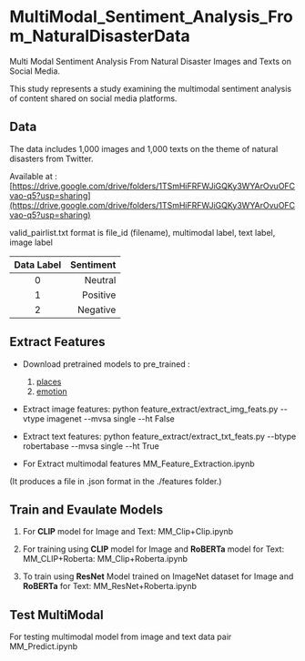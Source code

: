 # MultiModal_Sentiment_Analysis_From_NaturalDisasterData
 Multi Modal Sentiment Analysis From Natural Disaster Images and Texts on Social Media.

This study represents a study examining the multimodal sentiment analysis of content shared on social media platforms.

## Data

The data includes 1,000 images and 1,000 texts on the theme of natural disasters from Twitter.

Available at : [https://drive.google.com/drive/folders/1TSmHiFRFWJiGQKy3WYArOvuOFCvao-q5?usp=sharing](https://drive.google.com/drive/folders/1TSmHiFRFWJiGQKy3WYArOvuOFCvao-q5?usp=sharing)

valid_pairlist.txt format is file_id (filename), multimodal label, text label, image label

| Data Label   | Sentiment  |
|:-------:| -----:|
| 0       | Neutral    |
| 1       | Positive   |
| 2       | Negative   |

## Extract Features

- Download pretrained models to pre_trained :
   1. [places](https://drive.google.com/file/d/1ARP8GS5LMGYc8T8lFTuYkBl9I9kJoIiL/view)
   2. [emotion](https://drive.google.com/file/d/1sWx3ze8XfZEGf-kPcmiYpY9EOzugdzgu/view)
 
- Extract image features: python feature_extract/extract_img_feats.py --vtype imagenet --mvsa single --ht False
- Extract text features: python feature_extract/extract_txt_feats.py --btype robertabase --mvsa single --ht True

- For Extract multimodal features  MM_Feature_Extraction.ipynb

(It produces a file in .json format in the ./features folder.)

## Train and Evaulate Models


1. For **CLIP** model for Image and Text: MM_Clip+Clip.ipynb

2. For training using **CLIP** model for Image and **RoBERTa** model for Text: MM_CLIP+Roberta: MM_Clip+Roberta.ipynb

3. To train using **ResNet**  Model trained on ImageNet dataset for Image and **RoBERTa**  for Text: MM_ResNet+Roberta.ipynb

## Test MultiModal

For testing multimodal model from image and text data pair MM_Predict.ipynb
